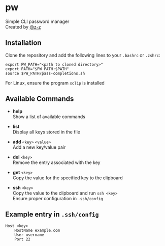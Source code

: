 # pw

Simple CLI password manager  
Created by [@z-z](https://github.com/z-z)

## Installation

Clone the repository and add the following lines to your `.bashrc` or `.zshrc`:

```shell
export PW_PATH="<path to cloned directory>"
export PATH="$PW_PATH:$PATH"
source $PW_PATH/pass-completions.sh
```

For Linux, ensure the program `xclip` is installed

## Available Commands

- **help**  
  Show a list of available commands

- **list**  
  Display all keys stored in the file

- **add** `<key>` `<value>`  
  Add a new key/value pair

- **del** `<key>`  
  Remove the entry associated with the key

- **get** `<key>`  
  Copy the value for the specified key to the clipboard

- **ssh** `<key>`  
  Copy the value to the clipboard and run `ssh <key>`  
  Ensure proper configuration in `.ssh/config`

## Example entry in `.ssh/config`

```
Host <key>
    HostName example.com
    User username
    Port 22
```
